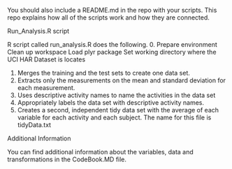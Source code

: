 You should also include a README.md in the repo with your scripts. This repo explains how all of the scripts work and how they are connected.  

Run_Analysis.R script

R script called run_analysis.R does the following. 
0. Prepare environment
   Clean up workspace 
   Load plyr package
   Set working directory where the UCI HAR Dataset is locates
1. Merges the training and the test sets to create one data set. 
2. Extracts only the measurements on the mean and standard deviation for each measurement. 
3. Uses descriptive activity names to name the activities in the data set 
4. Appropriately labels the data set with descriptive activity names. 
5. Creates a second, independent tidy data set with the average of each variable for each activity and each subject.
   The name for this file is tidyData.txt

Additional Information

You can find additional information about the variables, data and transformations in the CodeBook.MD file.
